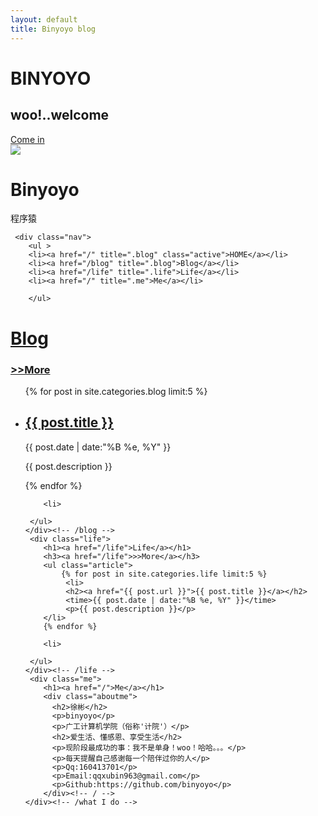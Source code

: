 ```yaml
---
layout: default
title: Binyoyo blog
---
```

<div class="overlay">
            <div class="log">
              <h1>BINYOYO</h1>
              <h2>woo!..welcome</h2>
              <div class="loging">
                <a href="#">Come in</a>
              </div>
            </div>
</div>
<div class="header">
   <div class="logo">
      <span class="user_image">
        <img src="http://binyoyo.github.io/images/user_image.jpg">
        </span>
        <h1 class="user_name">Binyoyo</h1>
        <span class="user_job">程序猿</span>
    </div><!-- /logo -->

     <div class="nav">
        <ul >
        <li><a href="/" title=".blog" class="active">HOME</a></li>
        <li><a href="/blog" title=".blog">Blog</a></li>
        <li><a href="/life" title=".life">Life</a></li>
        <li><a href="/" title=".me">Me</a></li>
        
        </ul>
   
   </div><!-- /nav -->

</div><!-- /header -->
<div  class="main">
     <div class="blog">
        <h1><a href="/blog">Blog</a></h1>
        <h3><a href="/blog">>>More</a></h3>
        <ul class="article">
        {% for post in site.categories.blog limit:5 %}
        <li>
              <h2><a href="{{ post.url }}">{{ post.title }}</a></h2>
              <time>{{ post.date | date:"%B %e, %Y" }}</time>
              <p>{{ post.description }}</p>
        </li>
        {% endfor %}

        <li>
           
     </ul>
    </div><!-- /blog -->
     <div class="life">
        <h1><a href="/life">Life</a></h1>
        <h3><a href="/life">>>More</a></h3>
        <ul class="article">
            {% for post in site.categories.life limit:5 %}
             <li>
             <h2><a href="{{ post.url }}">{{ post.title }}</a></h2>
             <time>{{ post.date | date:"%B %e, %Y" }}</time>
             <p>{{ post.description }}</p>
        </li>
        {% endfor %}

        <li>
           
     </ul>
    </div><!-- /life -->
     <div class="me">
        <h1><a href="/">Me</a></h1>
        <div class="aboutme">
          <h2>徐彬</h2>
          <p>binyoyo</p>
          <p>广工计算机学院（俗称'计院'）</p>
          <h2>爱生活、懂感恩、享受生活</h2>
          <p>现阶段最成功的事：我不是单身！woo！哈哈。。。</p>
          <p>每天提醒自己感谢每一个陪伴过你的人</p>
          <p>Qq:160413701</p>
          <p>Email:qqxubin963@gmail.com</p>
          <p>Github:https://github.com/binyoyo</p>
        </div><!-- / -->  
    </div><!-- /what I do -->
</div><!-- /主框架 -->
<script src="js/index.js" ></script>
